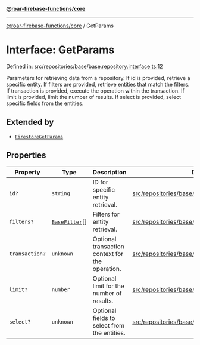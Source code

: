 [**@roar-firebase-functions/core**](../README.md)

---

[@roar-firebase-functions/core](../README.md) / GetParams

# Interface: GetParams

Defined in: [src/repositories/base/base.repository.interface.ts:12](src/src/repositories/base/base.repository.interface.ts#12)

Parameters for retrieving data from a repository.
If id is provided, retrieve a specific entity.
If filters are provided, retrieve entities that match the filters.
If transaction is provided, execute the operation within the transaction.
If limit is provided, limit the number of results.
If select is provided, select specific fields from the entities.

## Extended by

- [`FirestoreGetParams`](FirestoreGetParams.md)

## Properties

| Property                                | Type                                            | Description                                     | Defined in                                                                                                         |
| --------------------------------------- | ----------------------------------------------- | ----------------------------------------------- | ------------------------------------------------------------------------------------------------------------------ |
| <a id="id"></a> `id?`                   | `string`                                        | ID for specific entity retrieval.               | [src/repositories/base/base.repository.interface.ts:14](src/src/repositories/base/base.repository.interface.ts#14) |
| <a id="filters"></a> `filters?`         | [`BaseFilter`](../type-aliases/BaseFilter.md)[] | Filters for entity retrieval.                   | [src/repositories/base/base.repository.interface.ts:17](src/src/repositories/base/base.repository.interface.ts#17) |
| <a id="transaction"></a> `transaction?` | `unknown`                                       | Optional transaction context for the operation. | [src/repositories/base/base.repository.interface.ts:20](src/src/repositories/base/base.repository.interface.ts#20) |
| <a id="limit"></a> `limit?`             | `number`                                        | Optional limit for the number of results.       | [src/repositories/base/base.repository.interface.ts:23](src/src/repositories/base/base.repository.interface.ts#23) |
| <a id="select"></a> `select?`           | `unknown`                                       | Optional fields to select from the entities.    | [src/repositories/base/base.repository.interface.ts:26](src/src/repositories/base/base.repository.interface.ts#26) |
